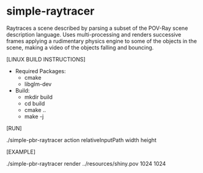 # simple-raytracer
Raytraces a scene described by parsing a subset of the POV-Ray scene description language. Uses multi-processing and renders successive frames applying a rudimentary physics engine to some of the objects in the scene, making a video of the objects falling and bouncing.

[LINUX BUILD INSTRUCTIONS]
* Required Packages:
  * cmake
  * libglm-dev
* Build:
  * mkdir build
  * cd build
  * cmake ..
  * make -j
  
  
[RUN]

./simple-pbr-raytracer action relativeInputPath width height

[EXAMPLE]

./simple-pbr-raytracer render ../resources/shiny.pov 1024 1024
